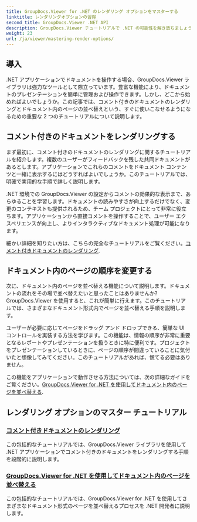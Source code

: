 ```yaml
---
title: GroupDocs.Viewer for .NET のレンダリング オプションをマスターする
linktitle: レンダリングオプションの習得
second_title: GroupDocs.Viewer .NET API
description: GroupDocs.Viewer チュートリアルで .NET の可能性を解き放ちましょう。ドキュメントのレンダリング、コメントの管理、ページの並べ替えを簡単に行う方法を学びます。
weight: 23
url: /ja/viewer/mastering-render-options/
---
```

## 導入

.NET アプリケーションでドキュメントを操作する場合、GroupDocs.Viewer ライブラリは強力なツールとして際立っています。豊富な機能により、ドキュメントのプレゼンテーションを簡単に管理および操作できます。しかし、どこから始めればよいでしょうか。この記事では、コメント付きのドキュメントのレンダリングとドキュメント内のページの並べ替えという、すぐに使いこなせるようになるための重要な 2 つのチュートリアルについて説明します。

## コメント付きのドキュメントをレンダリングする

まず最初に、コメント付きのドキュメントのレンダリングに関するチュートリアルを紹介します。複数のユーザーがフィードバックを残した共同ドキュメントがあるとします。アプリケーションでこれらのコメントをドキュメント コンテンツと一緒に表示するにはどうすればよいでしょうか。このチュートリアルでは、明確で実用的な手順で詳しく説明します。

.NET 環境での GroupDocs.Viewer の設定からコメントの効果的な表示まで、あらゆることを学習します。ドキュメントの読みやすさが向上するだけでなく、変更のコンテキストも提供されるため、チーム プロジェクトにとって非常に役立ちます。アプリケーションから直接コメントを操作することで、ユーザー エクスペリエンスが向上し、よりインタラクティブなドキュメント処理が可能になります。

細かい詳細を知りたい方は、こちらの完全なチュートリアルをご覧ください。[コメント付きドキュメントのレンダリング](./rendering-document-comments/).

## ドキュメント内のページの順序を変更する

次に、ドキュメント内のページを並べ替える機能について説明します。ドキュメントの流れをその場で並べ替えたいと思ったことはありませんか? GroupDocs.Viewer を使用すると、これが簡単に行えます。このチュートリアルでは、さまざまなドキュメント形式内でページを並べ替える手順を説明します。

ユーザーが必要に応じてページをドラッグ アンド ドロップできる、簡単な UI コントロールを実装する方法を学びます。この機能は、情報の順序が非常に重要となるレポートやプレゼンテーションを扱うときに特に便利です。プロジェクトをプレゼンテーションしているときに、ページの順序が間違っていることに気付いたと想像してみてください。このチュートリアルがあれば、慌てる必要はありません。

この機能をアプリケーションで動作させる方法については、次の詳細なガイドをご覧ください。[GroupDocs.Viewer for .NET を使用してドキュメント内のページを並べ替える](./reordering-pages-in-document/).

## レンダリング オプションのマスター チュートリアル
### [コメント付きドキュメントのレンダリング](./rendering-document-comments/)
この包括的なチュートリアルでは、GroupDocs.Viewer ライブラリを使用して .NET アプリケーションでコメント付きのドキュメントをレンダリングする手順を段階的に説明します。
### [GroupDocs.Viewer for .NET を使用してドキュメント内のページを並べ替える](./reordering-pages-in-document/)
この包括的なチュートリアルでは、GroupDocs.Viewer for .NET を使用してさまざまなドキュメント形式のページを並べ替えるプロセスを .NET 開発者に説明します。